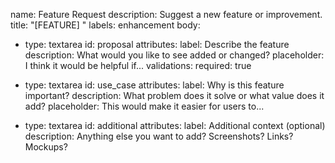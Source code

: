 name:  Feature Request
description: Suggest a new feature or improvement.
title: "[FEATURE] "
labels: enhancement
body:
  - type: textarea
    id: proposal
    attributes:
      label: Describe the feature
      description: What would you like to see added or changed?
      placeholder: I think it would be helpful if...
    validations:
      required: true

  - type: textarea
    id: use_case
    attributes:
      label: Why is this feature important?
      description: What problem does it solve or what value does it add?
      placeholder: This would make it easier for users to...

  - type: textarea
    id: additional
    attributes:
      label: Additional context (optional)
      description: Anything else you want to add? Screenshots? Links? Mockups?
